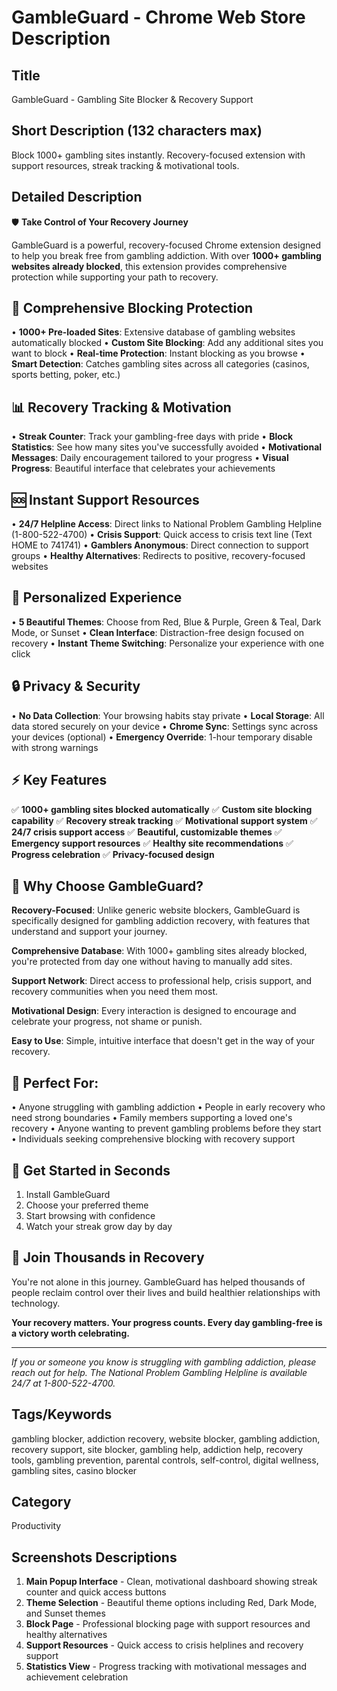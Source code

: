 # GambleGuard - Chrome Web Store Description

## Title
GambleGuard - Gambling Site Blocker & Recovery Support

## Short Description (132 characters max)
Block 1000+ gambling sites instantly. Recovery-focused extension with support resources, streak tracking & motivational tools.

## Detailed Description

🛡️ **Take Control of Your Recovery Journey**

GambleGuard is a powerful, recovery-focused Chrome extension designed to help you break free from gambling addiction. With over **1000+ gambling websites already blocked**, this extension provides comprehensive protection while supporting your path to recovery.

## 🚫 **Comprehensive Blocking Protection**
• **1000+ Pre-loaded Sites**: Extensive database of gambling websites automatically blocked
• **Custom Site Blocking**: Add any additional sites you want to block
• **Real-time Protection**: Instant blocking as you browse
• **Smart Detection**: Catches gambling sites across all categories (casinos, sports betting, poker, etc.)

## 📊 **Recovery Tracking & Motivation**
• **Streak Counter**: Track your gambling-free days with pride
• **Block Statistics**: See how many sites you've successfully avoided
• **Motivational Messages**: Daily encouragement tailored to your progress
• **Visual Progress**: Beautiful interface that celebrates your achievements

## 🆘 **Instant Support Resources**
• **24/7 Helpline Access**: Direct links to National Problem Gambling Helpline (1-800-522-4700)
• **Crisis Support**: Quick access to crisis text line (Text HOME to 741741)
• **Gamblers Anonymous**: Direct connection to support groups
• **Healthy Alternatives**: Redirects to positive, recovery-focused websites

## 🎨 **Personalized Experience**
• **5 Beautiful Themes**: Choose from Red, Blue & Purple, Green & Teal, Dark Mode, or Sunset
• **Clean Interface**: Distraction-free design focused on recovery
• **Instant Theme Switching**: Personalize your experience with one click

## 🔒 **Privacy & Security**
• **No Data Collection**: Your browsing habits stay private
• **Local Storage**: All data stored securely on your device
• **Chrome Sync**: Settings sync across your devices (optional)
• **Emergency Override**: 1-hour temporary disable with strong warnings

## ⚡ **Key Features**
✅ **1000+ gambling sites blocked automatically**
✅ **Custom site blocking capability**
✅ **Recovery streak tracking**
✅ **Motivational support system**
✅ **24/7 crisis support access**
✅ **Beautiful, customizable themes**
✅ **Emergency support resources**
✅ **Healthy site recommendations**
✅ **Progress celebration**
✅ **Privacy-focused design**

## 🌟 **Why Choose GambleGuard?**

**Recovery-Focused**: Unlike generic website blockers, GambleGuard is specifically designed for gambling addiction recovery, with features that understand and support your journey.

**Comprehensive Database**: With 1000+ gambling sites already blocked, you're protected from day one without having to manually add sites.

**Support Network**: Direct access to professional help, crisis support, and recovery communities when you need them most.

**Motivational Design**: Every interaction is designed to encourage and celebrate your progress, not shame or punish.

**Easy to Use**: Simple, intuitive interface that doesn't get in the way of your recovery.

## 🎯 **Perfect For:**
• Anyone struggling with gambling addiction
• People in early recovery who need strong boundaries
• Family members supporting a loved one's recovery
• Anyone wanting to prevent gambling problems before they start
• Individuals seeking comprehensive blocking with recovery support

## 🚀 **Get Started in Seconds**
1. Install GambleGuard
2. Choose your preferred theme
3. Start browsing with confidence
4. Watch your streak grow day by day

## 💪 **Join Thousands in Recovery**

You're not alone in this journey. GambleGuard has helped thousands of people reclaim control over their lives and build healthier relationships with technology.

**Your recovery matters. Your progress counts. Every day gambling-free is a victory worth celebrating.**

---

*If you or someone you know is struggling with gambling addiction, please reach out for help. The National Problem Gambling Helpline is available 24/7 at 1-800-522-4700.*

## Tags/Keywords
gambling blocker, addiction recovery, website blocker, gambling addiction, recovery support, site blocker, gambling help, addiction help, recovery tools, gambling prevention, parental controls, self-control, digital wellness, gambling sites, casino blocker

## Category
Productivity

## Screenshots Descriptions
1. **Main Popup Interface** - Clean, motivational dashboard showing streak counter and quick access buttons
2. **Theme Selection** - Beautiful theme options including Red, Dark Mode, and Sunset themes
3. **Block Page** - Professional blocking page with support resources and healthy alternatives
4. **Support Resources** - Quick access to crisis helplines and recovery support
5. **Statistics View** - Progress tracking with motivational messages and achievement celebration
